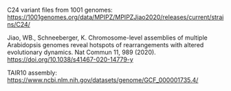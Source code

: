 
C24 variant files from 1001 genomes: https://1001genomes.org/data/MPIPZ/MPIPZJiao2020/releases/current/strains/C24/

Jiao, WB., Schneeberger, K. Chromosome-level assemblies of multiple Arabidopsis genomes reveal hotspots of rearrangements with altered evolutionary dynamics. Nat Commun 11, 989 (2020). https://doi.org/10.1038/s41467-020-14779-y

TAIR10 assembly: https://www.ncbi.nlm.nih.gov/datasets/genome/GCF_000001735.4/
